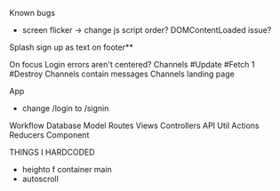 Known bugs

- screen flicker -> change js script order? DOMContentLoaded issue?

Splash
sign up as text on footer\*\*

On focus
Login
errors aren't centered?
Channels
#Update
#Fetch 1
#Destroy
Channels contain messages
Channels landing page

App

- change /login to /signin

Workflow
Database
Model
Routes
Views
Controllers
API Util
Actions
Reducers
Component

THINGS I HARDCODED
* heighto f container main
* autoscroll